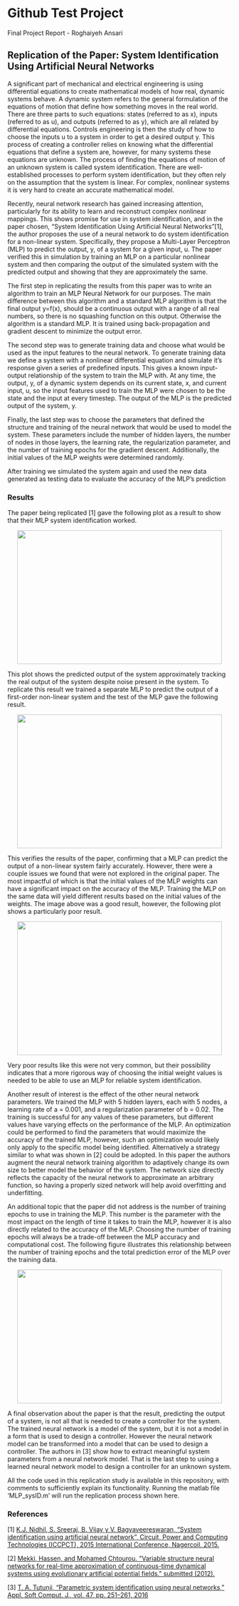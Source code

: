 # Github Test Project
Final Project Report - Roghaiyeh Ansari


## Replication of the Paper: System Identification Using Artificial Neural Networks

A significant part of mechanical and electrical engineering is using differential equations to create mathematical models of how real, dynamic systems behave. A dynamic system refers to the general formulation of the equations of motion that define how something moves in the real world. There are three parts to such equations: states (referred to as x), inputs (referred to as u), and outputs (referred to as y), which are all related by differential equations. Controls engineering is then the study of how to choose the inputs u to a system in order to get a desired output y. This process of creating a controller relies on knowing what the differential equations that define a system are, however, for many systems these equations are unknown. The process of finding the equations of motion of an unknown system is called system identification. There are well-established processes to perform system identification, but they often rely on the assumption that the system is linear. For complex, nonlinear systems it is very hard to create an accurate mathematical model.

Recently, neural network research has gained increasing attention, particularly for its ability to learn and reconstruct complex nonlinear mappings. This shows promise for use in system identification, and in the paper chosen, “System Identification Using Artificial Neural Networks”[1],  the author proposes the use of a neural network to do system identification for a non-linear system. Specifically, they propose a Multi-Layer Perceptron (MLP) to predict the output, y, of a system for a given input, u. The paper verified this in simulation by training an MLP on a particular nonlinear system and then comparing the output of the simulated system with the predicted output and showing that they are approximately the same. 

The first step in replicating the results from this paper was to write an algorithm to train an MLP Neural Network for our purposes. The main difference between this algorithm and a standard MLP algorithm is that the final output y=f(x), should be a continuous output with a range of all real numbers, so there is no squashing function on this output. Otherwise the algorithm is a standard MLP. It is trained using back-propagation and gradient descent to minimize the output error. 

The second step was to generate training data and choose what would be used as the input features to the neural network. To generate training data we define a system with a nonlinear differential equation and simulate it’s response given a series of predefined inputs. This gives a known input-output relationship of the system to train the MLP with. At any time, the output, y, of a dynamic system depends on its current state, x, and current input, u, so the input features used to train the MLP were chosen to be the state and the input at every timestep. The output of the MLP is the predicted output of the system, y.

Finally, the last step was to choose the parameters that defined the structure and training of the neural network that would be used to model the system. These parameters include the number of hidden layers, the number of nodes in those layers, the learning rate, the regularization parameter, and the number of training epochs for the gradient descent. Additionally, the initial values of the MLP weights were determined randomly.

After training we simulated the system again and used the new data generated as testing data to evaluate the accuracy of the MLP’s prediction


### Results
The paper being replicated [1] gave the following plot as a result to show that their MLP system identification worked.
<p align="center">
  <img width="460" height="300" src="https://github.com/bbeiter1/MLE5_Ansari_Betir/blob/master/Report%20Figures/PaperPlot.JPG">
</p>
This plot shows the predicted output of the system approximately tracking the real output of the system despite noise present in the system. To replicate this result we trained a separate MLP to predict the output of a first-order non-linear system and the test of the MLP gave the following result. 
<p align="center">
  <img width="460" height="300" src="https://github.com/bbeiter1/MLE5_Ansari_Betir/blob/master/Report%20Figures/Fig_result.jpg">
</p>
This verifies the results of the paper, confirming that a MLP can predict the output of a non-linear system fairly accurately. However, there were a couple issues we found that were not explored in the original paper. The most impactful of which is that the initial values of the MLP weights can have a significant impact on the accuracy of the MLP. Training the MLP on the same data will yield different results based on the initial values of the weights. The image above was a good result, however, the following plot shows a particularly poor result. 
<p align="center">
  <img width="460" height="300" src="https://github.com/bbeiter1/MLE5_Ansari_Betir/blob/master/Report%20Figures/Fig_Poor.jpg">
</p>
Very poor results like this were not very common, but their possibility indicates that a more rigorous way of choosing the initial weight values is needed to be able to use an MLP for reliable system identification. 

Another result of interest is the effect of the other neural network parameters. We trained the MLP with 5 hidden layers, each with 5 nodes, a learning rate of a = 0.001, and a regularization parameter of b = 0.02. The training is successful for any values of these parameters, but different values have varying effects on the performance of the MLP. An optimization could be performed to find the parameters that would maximize the accuracy of the trained MLP, however, such an optimization would likely only apply to the specific model being identified. Alternatively a strategy similar to what was shown in [2] could be adopted. In this paper the authors augment the neural network training algorithm to adaptively change its own size to better model the behavior of the system. The network size directly reflects the capacity of the neural network to approximate an arbitrary function, so having a properly sized network will help avoid overfitting and underfitting.

An additional topic that the paper did not address is the number of training epochs to use in training the MLP. This number is the parameter with the most impact on the length of time it takes to train the MLP, however it is also directly related to the accuracy of the MLP. Choosing the number of training epochs will always be a trade-off between the MLP accuracy and computational cost. The following figure illustrates this relationship between the number of training epochs and the total prediction error of the MLP over the training data.
<p align="center">
  <img width="460" height="300" src="https://github.com/bbeiter1/MLE5_Ansari_Betir/blob/master/Report%20Figures/Fig_Loss.jpg">
</p>
A final observation about the paper is that the result, predicting the output of a system, is not all that is needed to create a controller for the system. The trained neural network is a model of the system, but it is not a model in a form that is used to design a controller. However the neural network model can be transformed into a model that can be used to design a controller. The authors in [3] show how to extract meaningful system parameters from a neural network model. That is the last step to using a learned neural network model to design a controller for an unknown system.

All the code used in this replication study is available in this repository, with comments to sufficiently explain its functionality. Running the matlab file ‘MLP_sysID.m’ will run the replication process shown here.

### References

[1] [K.J. Nidhil, S. Sreeraj, B. Vijay y V. Bagyaveereswaran, “System identification using artificial neural network”, Circuit, Power and Computing Technologies (ICCPCT), 2015 International Conference, Nagercoil, 2015.](https://ieeexplore.ieee.org/document/7159360) 

[2] [Mekki, Hassen, and Mohamed Chtourou. "Variable structure neural networks for real-time approximation of continuous-time dynamical systems using evolutionary artificial potential fields." submitted (2012).](https://www.semanticscholar.org/paper/Variable-Structure-Neural-Networks-for-Real-Time-of-Mekki-Chtourou/92c8286aa0d8c6161072b9c516add292eb36de32)

[3] [T. A. Tutunji, “Parametric system identification using neural networks,” Appl. Soft Comput. J., vol. 47, pp. 251–261, 2016 ](https://www.sciencedirect.com/science/article/pii/S1568494616302137)


